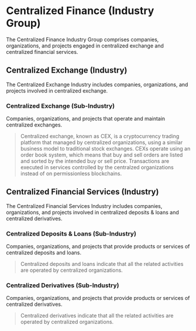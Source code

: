 # Centralized Finance (Industry Group)

The Centralized Finance Industry Group comprises companies, organizations, and projects engaged in centralized exchange and centralized financial services.



## Centralized Exchange (Industry)

The Centralized Exchange Industry includes companies, organizations, and projects involved in centralized exchange.

### Centralized Exchange (Sub-Industry)

Companies, organizations, and projects that operate and maintain centralized exchanges.

> Centralized exchange, known as CEX, is a cryptocurrency trading platform that managed by centralized organizations, using a similar business model to traditional stock exchanges. CEXs operate using an order book system, which means that buy and sell orders are listed and sorted by the intended buy or sell price. Transactions are executed in services controlled by the centralzed organizations instead of on permissionless blockchains.





## Centralized Financial Services (Industry)

The Centralized Financial Services Industry includes companies, organizations, and projects involved in centralized deposits & loans and centralized derivatives.

### Centralized Deposits & Loans (Sub-Industry)

Companies, organizations, and projects that provide products or services of centralized deposits and loans.&#x20;

> Centralized deposits and loans indicate that all the related activities are operated by centralized organizations.

### Centralized Derivatives (Sub-Industry)

Companies, organizations, and projects that provide products or services of centralized derivatives.&#x20;

> Centralized derivatives indicate that all the related activities are operated by centralized organizations.
